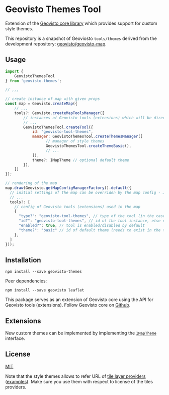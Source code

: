 # Geovisto Themes Tool
Extension of the [Geovisto core library](https://github.com/geovisto/geovisto) which provides support for custom style themes.

This repository is a snapshot of Geoviosto ``tools/themes`` derived from the development repository: [geovisto/geovisto-map](https://github.com/geovisto/geovisto-map).

## Usage

```js
import {
    GeovistoThemesTool
} from 'geovisto-themes';

// ,,,

// create instance of map with given props
const map = Geovisto.createMap({
    // ...
    tools?: Geovisto.createMapToolsManager([
        // instances of Geovisto tools (extensions) which will be directly used in the map
        // ...
        GeovistoThemesTool.createTool({
            id: "geovisto-tool-themes",
            manager: GeovistoThemesTool.createThemesManager([
                  // manager of style themes
                  GeovistoThemesTool.createThemeBasic(),
                  // ...
            ]),
            theme?: IMapTheme // optional default theme
        }),
    ])
});

// rendering of the map
map.draw(Geovisto.getMapConfigManagerFactory().default({
  // initial settings of the map can be overriden by the map config - JSON structure providing user settings 
  // ...
  tools?: [
    // config of Geovisto tools (extensions) used in the map
    {
      "type?": "geovisto-tool-themes", // type of the tool (in the case the id of a tool instance is not specified)
      "id?": "geovisto-tool-themes", // id of the tool instance, else new instance is created (this tool is singleton)
      "enabled?": true, // tool is enabled/disabled by default
      "theme?": "basic" // id of default theme (needs to exist in the theme manager)
    },
  ]
}));
```

## Installation

```
npm install --save geovisto-themes
```

Peer dependencies:
```
npm install --save geovisto leaflet
```

This package serves as an extension of Geovisto core using the API for Geovisto tools (extensions). Follow Geovisto core on [Github](https://github.com/geovisto/geovisto).

## Extensions

New custom themes can be implemented by implementing the [``IMapTheme``](https://github.com/geovisto/geovisto-themes/blob/master/src/model/types/theme/IMapTheme.ts) interface.

## License

[MIT](https://github.com/geovisto/geovisto-themes/blob/master/LICENSE)

Note that the style themes allows to refer URL of [tile layer providers](https://github.com/leaflet-extras/leaflet-providers) ([examples](http://leaflet-extras.github.io/leaflet-providers/preview/index.html)). Make sure you use them with respect to license of the tiles providers.